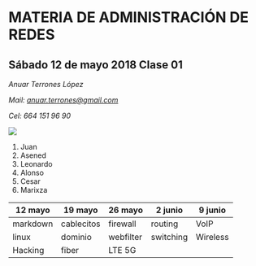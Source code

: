 # MATERIA DE ADMINISTRACIÓN DE REDES
## Sábado 12 de mayo 2018 Clase 01

*Anuar Terrones López*

*Mail: anuar.terrones@gmail.com*

*Cel: 664 151 96 90*

![](https://pbs.twimg.com/profile_images/486197827815481344/QtT1O4AB_400x400.png)

1. Juan
 2. Asened
 3. Leonardo
 4. Alonso
 5. Cesar
 6. Marixza

| 12 mayo  | 19 mayo    | 26 mayo   | 2 junio   | 9 junio  |
|----------|------------|-----------|-----------|----------|
| markdown | cablecitos | firewall  | routing   | VoIP     |
| linux    | dominio    | webfilter | switching | Wireless |
| Hacking  | fiber      | LTE 5G    |           |          |

